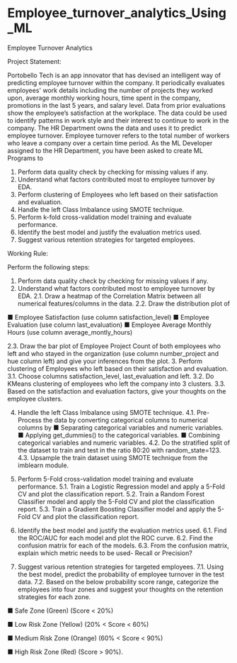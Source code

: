 # Employee_turnover_analytics_Using_ML

Employee Turnover Analytics

Project Statement:

Portobello Tech is an app innovator that has devised an intelligent way of predicting employee turnover within the company. It periodically evaluates employees' work details including the number of projects they worked upon, average monthly working hours, time spent in the company, promotions in the last 5 years, and salary level.
Data from prior evaluations show the employee’s satisfaction at the workplace. The data could be used to identify patterns in work style and their interest to continue to work in the company. 
The HR Department owns the data and uses it to predict employee turnover. Employee turnover refers to the total number of workers who leave a company over a certain time period.
As the ML Developer assigned to the HR Department, you have been asked to create ML Programs to
1.	Perform data quality check by checking for missing values if any.
2.	Understand what factors contributed most to employee turnover by EDA.
3.	Perform clustering of Employees who left based on their satisfaction and evaluation.
4.	Handle the left Class Imbalance using SMOTE technique.
5.	Perform k-fold cross-validation model training and evaluate performance. 
6.	Identify the best model and justify the evaluation metrics used. 
7.	Suggest various retention strategies for targeted employees.


Working Rule: 


Perform the following steps:

1.	Perform data quality check by checking for missing values if any.
2.	Understand what factors contributed most to employee turnover by EDA.
2.1.	Draw a heatmap of the Correlation Matrix between all numerical features/columns in the data.
2.2.	Draw the distribution plot of
  	
■	Employee Satisfaction (use column satisfaction_level)
■	Employee Evaluation (use column last_evaluation)
■	Employee Average Monthly Hours (use column average_montly_hours)

2.3.	Draw the bar plot of Employee Project Count of both employees who left and who stayed in the organization (use column number_project and hue column left)  and give your inferences from the plot.
3.	Perform clustering of Employees who left based on their satisfaction and evaluation.
3.1.	Choose columns satisfaction_level, last_evaluation and left.
3.2.	Do KMeans clustering of employees who left the company into 3 clusters.
3.3.	Based on the satisfaction and evaluation factors, give your thoughts on the employee clusters.

4.	Handle the left Class Imbalance using SMOTE technique.
4.1.	Pre-Process the data by converting categorical columns to numerical columns by
■	Separating categorical variables and numeric variables.
■	Applying get_dummies() to the categorical variables.
■	Combining categorical variables and numeric variables.
4.2.	Do the stratified split of the dataset to train and test in the ratio 80:20 with random_state=123.
4.3.	Upsample the train dataset using SMOTE technique from the imblearn module.
  	
5.	Perform 5-Fold cross-validation model training and evaluate performance. 
5.1.	Train a Logistic Regression model and apply a 5-Fold CV and plot the classification report.
5.2.	Train a Random Forest Classifier model and apply the 5-Fold CV and plot the classification report.
5.3.	Train a  Gradient Boosting Classifier model and apply the 5-Fold CV and plot the classification report.
  	
6.	Identify the best model and justify the evaluation metrics used. 
6.1.	Find the ROC/AUC for each model and plot the ROC curve.
6.2.	Find the confusion matrix for each of the models.
6.3.	From the confusion matrix, explain which metric needs to be used- Recall or Precision?
  	
7.	Suggest various retention strategies for targeted employees.
7.1.	Using the best model, predict the probability of employee turnover in the test data.
7.2.	Based on the below probability score range, categorize the employees into four zones and suggest your thoughts on the retention strategies for each zone.
  	
■	Safe Zone (Green) (Score < 20%)

■	Low Risk Zone (Yellow) (20% < Score < 60%)

■	Medium Risk Zone (Orange) (60% < Score < 90%)

■	High Risk Zone (Red) (Score > 90%).
